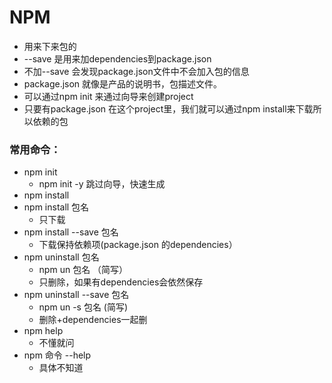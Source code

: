 # NPM

* 用来下来包的
* --save 是用来加dependencies到package.json
* 不加--save 会发现package.json文件中不会加入包的信息
* package.json 就像是产品的说明书，包描述文件。
* 可以通过npm init 来通过向导来创建project
* 只要有package.json 在这个project里，我们就可以通过npm install来下载所以依赖的包

### 常用命令：

* npm init
  * npm init -y 跳过向导，快速生成
* npm install
* npm install 包名
  * 只下载
* npm install --save 包名
  * 下载保持依赖项\(package.json 的dependencies）
* npm uninstall 包名
  * npm un 包名  （简写）
  * 只删除，如果有dependencies会依然保存
* npm uninstall --save 包名
  * npm un -s 包名 \(简写\)
  * 删除+dependencies一起删
* npm help 
  * 不懂就问
* npm 命令 --help 
  * 具体不知道





